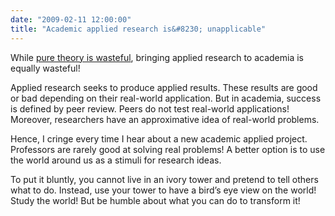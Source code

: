 ```yaml
---
date: "2009-02-11 12:00:00"
title: "Academic applied research is&#8230; unapplicable"
---
```




While [pure theory is wasteful](/lemire/blog/2008/06/05/why-pure-theory-is-wasteful/), bringing applied research to academia is equally wasteful! 

Applied research seeks to produce applied results. These results are good or bad depending on their real-world application. But in academia, success is defined by peer review. Peers do not test real-world applications! Moreover, researchers have an approximative idea of real-world problems.

Hence, I cringe every time I hear about a new academic applied project. Professors are rarely good at solving real problems! A better option is to use the world around us as a stimuli for research ideas.

To put it bluntly, you cannot live in an ivory tower and pretend to tell others what to do. Instead, use your tower to have a bird&rsquo;s eye view on the world! Study the world! But be humble about what you can do to transform it!

